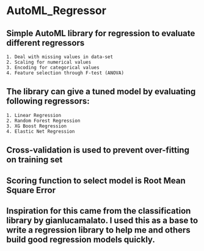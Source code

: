 # AutoML_Regressor
  ## Simple AutoML library for regression to evaluate different regressors
    1. Deal with missing values in data-set
    2. Scaling for numerical values
    3. Encoding for categorical values
    4. Feature selection through F-test (ANOVA)
  ## The library can give a tuned model by evaluating following regressors:
    1. Linear Regression
    2. Random Forest Regression
    3. XG Boost Regression
    4. Elastic Net Regression
  ## Cross-validation is used to prevent over-fitting on training set
  ## Scoring function to select model is Root Mean Square Error
  
## Inspiration for this came from the classification library by gianlucamalato. I used this as a base to write a regression library to help me and others build good regression models quickly. 
